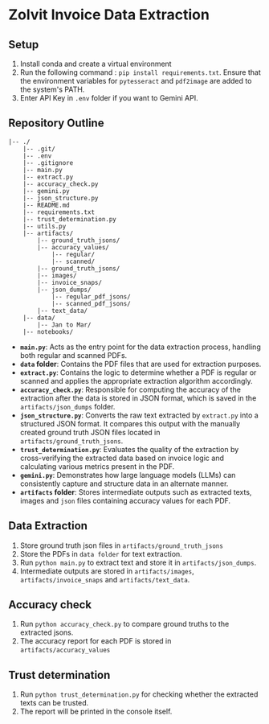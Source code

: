 # Zolvit Invoice Data Extraction 
## Setup 
1. Install conda and create a virtual environment
2. Run the following command : `pip install requirements.txt`. Ensure that the environment variables for `pytesseract` and `pdf2image` are added to the system's PATH.
3. Enter API Key in `.env` folder if you want to Gemini API.

## Repository Outline
```
|-- ./
    |-- .git/
    |-- .env
    |-- .gitignore
    |-- main.py
    |-- extract.py
    |-- accuracy_check.py
    |-- gemini.py
    |-- json_structure.py
    |-- README.md
    |-- requirements.txt
    |-- trust_determination.py
    |-- utils.py
    |-- artifacts/
        |-- ground_truth_jsons/
        |-- accuracy_values/
            |-- regular/
            |-- scanned/
        |-- ground_truth_jsons/
        |-- images/
        |-- invoice_snaps/
        |-- json_dumps/
            |-- regular_pdf_jsons/
            |-- scanned_pdf_jsons/
        |-- text_data/
    |-- data/
        |-- Jan to Mar/
    |-- notebooks/
```
- **`main.py`**: Acts as the entry point for the data extraction process, handling both regular and scanned PDFs.
- **`data` folder**: Contains the PDF files that are used for extraction purposes.
- **`extract.py`**: Contains the logic to determine whether a PDF is regular or scanned and applies the appropriate extraction algorithm accordingly.
- **`accuracy_check.py`**: Responsible for computing the accuracy of the extraction after the data is stored in JSON format, which is saved in the `artifacts/json_dumps` folder.
- **`json_structure.py`**: Converts the raw text extracted by `extract.py` into a structured JSON format. It compares this output with the manually created ground truth JSON files located in `artifacts/ground_truth_jsons`.
- **`trust_determination.py`**: Evaluates the quality of the extraction by cross-verifying the extracted data based on invoice logic and calculating various metrics present in the PDF.
- **`gemini.py`**: Demonstrates how large language models (LLMs) can consistently capture and structure data in an alternate manner.
- **`artifacts` folder**: Stores intermediate outputs such as extracted texts, images and `json` files containing accuracy values for each PDF.

## Data Extraction
1. Store ground truth json files in `artifacts/ground_truth_jsons`
2. Store the PDFs in `data folder` for text extraction.
3. Run `python main.py` to extract text and store it in `artifacts/json_dumps`. 
4. Intermediate outputs are stored in `artifacts/images`, `artifacts/invoice_snaps` and `artifacts/text_data`.

## Accuracy check
1. Run `python accuracy_check.py` to compare ground truths to the extracted jsons. 
2. The accuracy report for each PDF is stored in `artifacts/accuracy_values`

## Trust determination
1. Run `python trust_determination.py` for checking whether the extracted texts can be trusted.
2. The report will be printed in the console itself. 